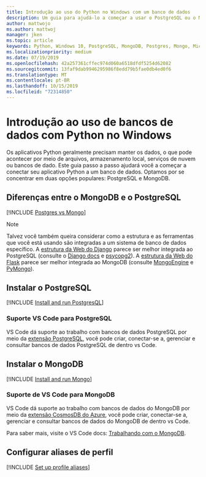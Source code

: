 ```yaml
---
title: Introdução ao uso do Python no Windows com um banco de dados
description: Um guia para ajudá-lo a começar a usar o PostgreSQL ou o MongoDB com Python no Windows.
author: mattwojo
ms.author: mattwoj
manager: jken
ms.topic: article
keywords: Python, Windows 10, PostgreSQL, MongoDB, Postgres, Mongo, Microsoft, Python no Windows, instalar o PostgreSQL no Windows, instalar o MongoDB no Windows, usar PostgreSQL com Python, usar o MongoDB com Python, PostgreSQL no WSL, MongoDB no WSL
ms.localizationpriority: medium
ms.date: 07/19/2019
ms.openlocfilehash: 42a257361cffec974d060a6518dfdf5254d62082
ms.sourcegitcommit: 13faf9dab9946295986f8edd79b5fae0db4ed0f6
ms.translationtype: MT
ms.contentlocale: pt-BR
ms.lasthandoff: 10/15/2019
ms.locfileid: "72314850"
---
```

# <a name="get-started-using-databases-with-python-on-windows"></a>Introdução ao uso de bancos de dados com Python no Windows

Os aplicativos Python geralmente precisam manter os dados, o que pode acontecer por meio de arquivos, armazenamento local, serviços de nuvem ou bancos de dado. Este guia passo a passo ajudará você a começar a conectar seu aplicativo Python a um banco de dados. Optamos por se concentrar em duas opções populares: PostgreSQL e MongoDB.

## <a name="differences-between-mongodb-and-postgresql"></a>Diferenças entre o MongoDB e o PostgreSQL

[!INCLUDE [Postgres vs Mongo](../includes/postgres-v-mongo.md)]

> [!NOTE]
> Talvez você também queira considerar como a estrutura e as ferramentas que você está usando são integradas a um sistema de banco de dados específico. A [estrutura da Web do Django](./web-frameworks.md#hello-world-tutorial-for-django) parece ser melhor integrada ao PostgreSQL (consulte o [Django docs](https://docs.djangoproject.com/en/2.2/ref/contrib/postgres/) e [psycopg2](https://github.com/psycopg/psycopg2)). A [estrutura da Web do Flask](./web-frameworks.md#hello-world-tutorial-for-flask) parece ser melhor integrada ao MongoDB (consulte [MongoEngine](https://github.com/MongoEngine/flask-mongoengine) e [PyMongo](https://github.com/dcrosta/flask-pymongo)).

## <a name="install-postgresql"></a>Instalar o PostgreSQL

[!INCLUDE [Install and run PostgresQL](../includes/install-and-run-postgres.md)]

### <a name="vs-code-support-for-postgresql"></a>Suporte VS Code para PostgreSQL

VS Code dá suporte ao trabalho com bancos de dados PostgreSQL por meio da [extensão PostgreSQL](https://marketplace.visualstudio.com/items?itemName=ms-ossdata.vscode-postgresql), você pode criar, conectar-se a, gerenciar e consultar bancos de dados PostgreSQL de dentro vs Code.

## <a name="install-mongodb"></a>Instalar o MongoDB

[!INCLUDE [Install and run Mongo](../includes/install-and-run-mongo.md)]

### <a name="vs-code-support-for-mongodb"></a>Suporte de VS Code para MongoDB

VS Code dá suporte ao trabalho com bancos de dados do MongoDB por meio da [extensão CosmosDB do Azure](https://marketplace.visualstudio.com/items?itemName=ms-azuretools.vscode-cosmosdb), você pode criar, conectar-se a, gerenciar e consultar bancos de dados do MongoDB de dentro vs Code.

Para saber mais, visite o VS Code docs: [Trabalhando com o MongoDB](https://code.visualstudio.com/docs/azure/mongodb).

## <a name="set-up-profile-aliases"></a>Configurar aliases de perfil

[!INCLUDE [Set up profile aliases](../includes/profile-aliases.md)]
